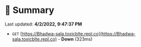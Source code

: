 # 📖 Summary
Last updated: **4/2/2022, 9:47:37 PM**

- `GET` [https://Bhadwa-sala.toxicblte.repl.co](https://Bhadwa-sala.toxicblte.repl.co) - **Down** (323ms)

